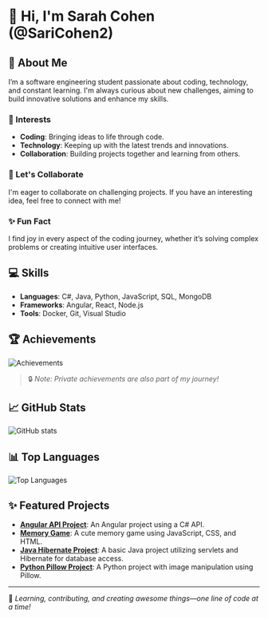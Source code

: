 # 👋 Hi, I'm Sarah Cohen (@SariCohen2)

## 🚀 About Me

I’m a software engineering student passionate about coding, technology, and constant learning. I'm always curious about new challenges, aiming to build innovative solutions and enhance my skills.

### 🌟 Interests
- **Coding**: Bringing ideas to life through code.
- **Technology**: Keeping up with the latest trends and innovations.
- **Collaboration**: Building projects together and learning from others.

### 🤝 Let's Collaborate
I'm eager to collaborate on challenging projects. If you have an interesting idea, feel free to connect with me!

### ✨ Fun Fact
I find joy in every aspect of the coding journey, whether it’s solving complex problems or creating intuitive user interfaces.

## 💻 Skills
- **Languages**: C#, Java, Python, JavaScript, SQL, MongoDB
- **Frameworks**: Angular, React, Node.js
- **Tools**: Docker, Git, Visual Studio

## 🏆 Achievements
![Achievements](https://github-profile-trophy.vercel.app/?username=SariCohen2&theme=onedark)

> 🔒 *Note: Private achievements are also part of my journey!*

## 📈 GitHub Stats
![GitHub stats](https://github-readme-stats.vercel.app/api?username=SariCohen2&show_icons=true&theme=radical)

## 📊 Top Languages
![Top Languages](https://github-readme-stats.vercel.app/api/top-langs/?username=SariCohen2&layout=compact&theme=radical)

## ✨ Featured Projects
- **[Angular API Project](https://github.com/SariCohen2/Angular_project_with_api)**: An Angular project using a C# API.
- **[Memory Game](https://github.com/SariCohen2/memoryGame)**: A cute memory game using JavaScript, CSS, and HTML.
- **[Java Hibernate Project](https://github.com/SariCohen2/JavaProject)**: A basic Java project utilizing servlets and Hibernate for database access.
- **[Python Pillow Project](https://github.com/SariCohen2/python_project)**: A Python project with image manipulation using Pillow.

---

🌟 *Learning, contributing, and creating awesome things—one line of code at a time!*
